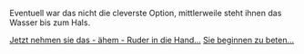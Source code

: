Eventuell war das nicht die cleverste Option, mittlerweile steht ihnen das Wasser bis zum Hals.

[Jetzt nehmen sie das - ähem - Ruder in die Hand...](../ruderboot.md)
[Sie beginnen zu beten...](../beten.md)